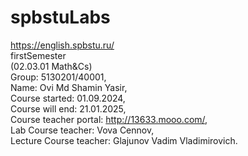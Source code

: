 # spbstuLabs
https://english.spbstu.ru/
<br>
firstSemester
<br>
(02.03.01 Math&Cs)
<br>
Group: 5130201/40001,
<br>
Name: Ovi Md Shamin Yasir,
<br>
Course started: 01.09.2024,
<br>
Course will end: 21.01.2025,
<br>
Course teacher portal: http://13633.mooo.com/,
<br>
Lab Course teacher: Vova Cennov,
<br>
Lecture Course teacher: Glajunov Vadim Vladimirovich.
